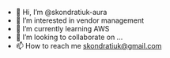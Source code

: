 - 👋 Hi, I’m @skondratiuk-aura
- 👀 I’m interested in vendor management
- 🌱 I’m currently learning AWS
- 💞️ I’m looking to collaborate on ...
- 📫 How to reach me skondratiuk@gmail.com

<!---
skondratiuk-aura/skondratiuk-aura is a ✨ special ✨ repository because its `README.md` (this file) appears on your GitHub profile.
You can click the Preview link to take a look at your changes.
--->
